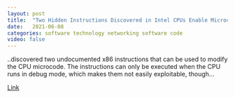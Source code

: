 ```yaml
---
layout: post
title:  "Two Hidden Instructions Discovered in Intel CPUs Enable Microcode Modification"
date:   2021-06-08
categories: software technology networking software code
video: false
---
```


..discovered two undocumented x86 instructions that can be used to modify the CPU microcode. The instructions can only be executed when the CPU runs in debug mode, which makes them not easily exploitable, though...

[Link](//www.infoq.com/news/2021/04/intel-hidden-instructions/)

